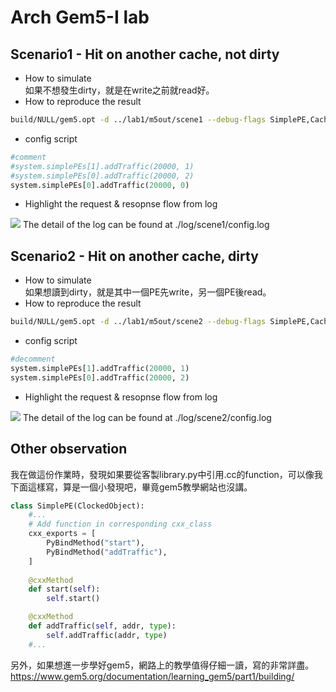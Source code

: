 # Arch Gem5-I lab

## Scenario1 - Hit on another cache, not dirty
- How to simulate  
如果不想發生dirty，就是在write之前就read好。
- How to reproduce the result  
```bash
build/NULL/gem5.opt -d ../lab1/m5out/scene1 --debug-flags SimplePE,CacheAll,XBar,DRAM configs/archlab/lab1/arch_config.py > ../lab1/log/scene1/config.log
``` 
- config script  
```python
#comment
#system.simplePEs[1].addTraffic(20000, 1) 
#system.simplePEs[0].addTraffic(20000, 2)
system.simplePEs[0].addTraffic(20000, 0)
```
- Highlight the request & resopnse flow from log  
<img src="https://i.imgur.com/0NXaQqw.png">
The detail of the log can be found at ./log/scene1/config.log  

## Scenario2 - Hit on another cache, dirty
- How to simulate  
如果想讀到dirty，就是其中一個PE先write，另一個PE後read。
- How to reproduce the result  
```bash
build/NULL/gem5.opt -d ../lab1/m5out/scene2 --debug-flags SimplePE,CacheAll,XBar,DRAM configs/archlab/lab1/arch_config.py > ../lab1/log/scene2/config.log
``` 
- config script  
```python
#decomment
system.simplePEs[1].addTraffic(20000, 1) 
system.simplePEs[0].addTraffic(20000, 2)
```
- Highlight the request & resopnse flow from log  
<img src="https://i.imgur.com/TL1DjVL.png">
The detail of the log can be found at ./log/scene2/config.log

## Other observation
我在做這份作業時，發現如果要從客製library.py中引用.cc的function，可以像我下面這樣寫，算是一個小發現吧，畢竟gem5教學網站也沒講。
```python
class SimplePE(ClockedObject):
    #...
    # Add function in corresponding cxx_class
    cxx_exports = [
        PyBindMethod("start"),
        PyBindMethod("addTraffic"),
    ]
    
    @cxxMethod
    def start(self):
        self.start()

    @cxxMethod
    def addTraffic(self, addr, type):
        self.addTraffic(addr, type)
    #...
```
另外，如果想進一步學好gem5，網路上的教學值得仔細一讀，寫的非常詳盡。  
https://www.gem5.org/documentation/learning_gem5/part1/building/